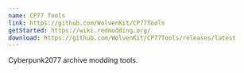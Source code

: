 ```yaml
---
name: CP77 Tools
link: https://github.com/WolvenKit/CP77Tools
getStarted: https://wiki.redmodding.org/
download: https://github.com/WolvenKit/CP77Tools/releases/latest
---
```


Cyberpunk2077 archive modding tools.
